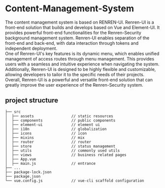 
# Content-Management-System
The content management system is based on RENREN-UI. Renren-UI is a front-end solution that builds and develops based on Vue and Element-UI. It provides powerful front-end functionalities for the Renren-Security background management system. Renren-UI enables separation of the front-end and back-end, with data interaction through tokens and independent deployment.  
One of Renren-UI's key features is its dynamic menu, which enables unified management of access routes through menu management. This provides users with a seamless and intuitive experience when navigating the system. Additionally, Renren-UI is designed to be highly flexible and customizable, allowing developers to tailor it to the specific needs of their projects.  
Overall, Renren-UI is a powerful and versatile front-end solution that can greatly improve the user experience of the Renren-Security system.
## project structure
```
├── src                        
│  ├── assets                 // static resources
│  ├── components             // public components
│  ├── element-ui             // element ui
│  ├── i18n                   // globalization
│  ├── icons                  // icon
│  ├── mixins                 // mix
│  ├── router                 // router
│  ├── store                  // status management
│  ├── utils                  // commonly used utils
│  ├── views                  // business related pages
│  ├── App.vue
│  ├── main.js                // entrance
├── ...
├── package-lock.json
├── package.json
└── vue.config.js             // vue-cli scaffold configuration
```
